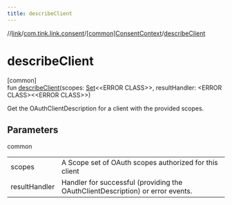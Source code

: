 ```yaml
---
title: describeClient
---
```

//[link](../../../index.html)/[com.tink.link.consent](../index.html)/[[common]ConsentContext](index.html)/[describeClient](describe-client.html)



# describeClient



[common]\
fun [describeClient](describe-client.html)(scopes: [Set](https://kotlinlang.org/api/latest/jvm/stdlib/kotlin.collections/-set/index.html)&lt;&lt;ERROR CLASS&gt;&gt;, resultHandler: &lt;ERROR CLASS&gt;&lt;&lt;ERROR CLASS&gt;&gt;)



Get the OAuthClientDescription for a client with the provided scopes.



## Parameters


common

| | |
|---|---|
| scopes | A Scope set of OAuth scopes authorized for this client |
| resultHandler | Handler for successful (providing the OAuthClientDescription) or error events. |




